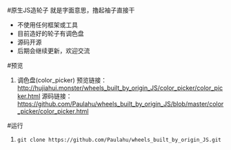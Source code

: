 #原生JS造轮子
就是字面意思，撸起袖子直接干
- 不使用任何框架或工具
- 目前造好的轮子有调色盘
- 源码开源
- 后期会继续更新，欢迎交流
  
#预览
1. 调色盘(color_picker)
   预览链接：http://hujiahui.monster/wheels_built_by_origin_JS/color_picker/color_picker.html
   源码链接：https://github.com/Paulahu/wheels_built_by_origin_JS/blob/master/color_picker/color_picker.html

#运行
1. `git clone https://github.com/Paulahu/wheels_built_by_origin_JS.git`
